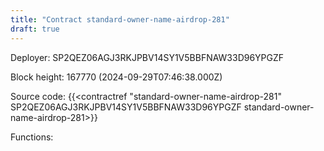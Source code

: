 ```yaml
---
title: "Contract standard-owner-name-airdrop-281"
draft: true
---
```

Deployer: SP2QEZ06AGJ3RKJPBV14SY1V5BBFNAW33D96YPGZF


 



Block height: 167770 (2024-09-29T07:46:38.000Z)

Source code: {{<contractref "standard-owner-name-airdrop-281" SP2QEZ06AGJ3RKJPBV14SY1V5BBFNAW33D96YPGZF standard-owner-name-airdrop-281>}}

Functions:


